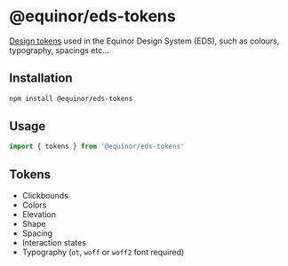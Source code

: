 # @equinor/eds-tokens

[Design tokens] used in the Equinor Design System (EDS), such as colours, typography, spacings etc…

## Installation

```sh
npm install @equinor/eds-tokens
```
## Usage

```js 
import { tokens } from '@equinor/eds-tokens'
```

## Tokens

- Clickbounds
- Colors
- Elevation
- Shape
- Spacing
- Interaction states
- Typography (`ot`, `woff` or `woff2` font required)

[design tokens]: https://css-tricks.com/what-are-design-tokens/
